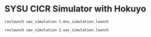 # SYSU CICR Simulator with Hokuyo

```
roslaunch uav_simulation 1.env_simulation.launch
```

```
roslaunch uav_simulation 2.uav_simulation.launch
```

